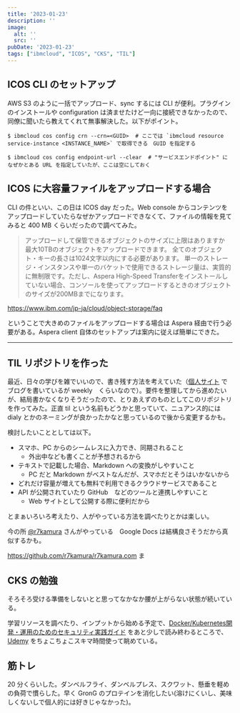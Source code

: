 ```yaml
---
title: '2023-01-23'
description: ''
image:
  alt: ''
  src: ''
pubDate: '2023-01-23'
tags: ["ibmcloud", "ICOS", "CKS", "TIL"]
---
```


## ICOS CLI のセットアップ

AWS S3 のように一括でアップロード、sync するには CLI が便利。プラグインのインストールや configuration は済ませたけど一向に接続できなかったので、同僚に聞いたら教えてくれて無事解決した。以下がポイント。

```shell
$ ibmcloud cos config crn --crn=<GUID>  # ここでは `ibmcloud resource service-instance <INSTANCE_NAME>` で取得できる　GUID を指定する

$ ibmcloud cos config endpoint-url --clear  # "サービスエンドポイント" になぜかとある URL を指定していたが、ここは空にしておく
```

## ICOS に大容量ファイルをアップロードする場合

CLI の件といい、この日は ICOS day だった。Web console からコンテンツをアップロードしていたらなぜかアップロードできなくて、ファイルの情報を見てみると 400 MB くらいだったので調べてみた。

> アップロードして保管できるオブジェクトのサイズに上限はありますか
最大10TBのオブジェクトをアップロードできます。 全てのオブジェクト・キーの長さは1024文字以内にする必要があります。 単一のストレージ・インスタンスや単一のバケットで使用できるストレージ量は、実質的に無制限です。ただし、Aspera High-Speed Transferをインストールしていない場合、コンソールを使ってアップロードするときのオブジェクトのサイズが200MBまでになります。

https://www.ibm.com/jp-ja/cloud/object-storage/faq

ということで大きめのファイルをアップロードする場合は Aspera 経由で行う必要がある。Aspera client 自体のセットアップは案内に従えば簡単にできた。

---

## TIL リポジトリを作った

最近、日々の学びを雑でいいので、書き残す方法を考えていた（[個人サイト](https://egashira.dev) でブログを書いているが weekly　くらいなので）。要件を整理してから進めたいが、結局書かなくなりそうだったので、とりあえずのものとしてこのリポジトリを作ってみた。正直 til という名前もどうかと思っていて、ニュアンス的には dialy とかのネーミングが良かったかなと思っているので後から変更するかも。

検討したいこととしては以下。

- スマホ、PC からのシームレスに入力でき、同期されること
  - 外出中なども書くことが予想されるから
- テキストで記載した場合、Markdown への変換がしやすいこと
  - PC だと Markdown がベストなんだが、スマホだとそうはいかないから
- どれだけ容量が増えても無料で利用できるクラウドサービスであること
- API が公開されていたり GitHub　などのツールと連携しやすいこと
  - Web サイトとして公開する際に便利だから

とまぁいろいろ考えたり、人がやっている方法を調べたりとかは楽しい。

今の所 [@r7kamura](https://github.com/r7kamura) さんがやっている　Google Docs は結構良さそうだから真似するかも。

https://github.com/r7kamura/r7kamura.com
ま
## CKS の勉強

そろそろ受ける準備をしないとと思ってなかなか腰が上がらない状態が続いている。

学習リソースを調べたり、インプットから始める予定で、[Docker/Kubernetes開発・運用のためのセキュリティ実践ガイド](https://www.amazon.co.jp/dp/B085C8LYDC) をあと少しで読み終わるところで、[Udemy](https://www.udemy.com/course/certified-kubernetes-security-specialist/) をちょこちょこスキマ時間使って眺めている。

## 筋トレ

20 分くらいした。ダンベルフライ、ダンベルプレス、スクワット、懸垂を軽めの負荷で慣らした。早く GronG のプロテインを消化したい(溶けにくいし、美味しくないしで個人的には好きじゃなかった)。
